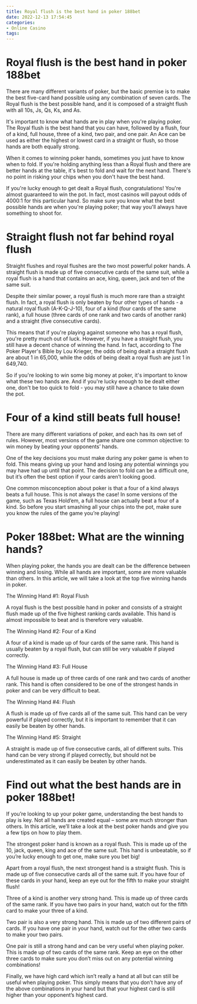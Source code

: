 ```yaml
---
title: Royal flush is the best hand in poker 188bet
date: 2022-12-13 17:54:45
categories:
- Online Casino
tags:
---
```



#  Royal flush is the best hand in poker 188bet

There are many different variants of poker, but the basic premise is to make the best five-card hand possible using any combination of seven cards. The Royal flush is the best possible hand, and it is composed of a straight flush with all 10s, Js, Qs, Ks, and As.

It's important to know what hands are in play when you're playing poker. The Royal flush is the best hand that you can have, followed by a flush, four of a kind, full house, three of a kind, two pair, and one pair. An Ace can be used as either the highest or lowest card in a straight or flush, so those hands are both equally strong.

When it comes to winning poker hands, sometimes you just have to know when to fold. If you're holding anything less than a Royal flush and there are better hands at the table, it's best to fold and wait for the next hand. There's no point in risking your chips when you don't have the best hand.

If you're lucky enough to get dealt a Royal flush, congratulations! You're almost guaranteed to win the pot. In fact, most casinos will payout odds of 4000:1 for this particular hand. So make sure you know what the best possible hands are when you're playing poker; that way you'll always have something to shoot for.

#  Straight flush not far behind royal flush

Straight flushes and royal flushes are the two most powerful poker hands. A straight flush is made up of five consecutive cards of the same suit, while a royal flush is a hand that contains an ace, king, queen, jack and ten of the same suit.

Despite their similar power, a royal flush is much more rare than a straight flush. In fact, a royal flush is only beaten by four other types of hands - a natural royal flush (A-K-Q-J-10), four of a kind (four cards of the same rank), a full house (three cards of one rank and two cards of another rank) and a straight (five consecutive cards).

This means that if you're playing against someone who has a royal flush, you're pretty much out of luck. However, if you have a straight flush, you still have a decent chance of winning the hand. In fact, according to The Poker Player's Bible by Lou Krieger, the odds of being dealt a straight flush are about 1 in 65,000, while the odds of being dealt a royal flush are just 1 in 649,740.

So if you're looking to win some big money at poker, it's important to know what these two hands are. And if you're lucky enough to be dealt either one, don't be too quick to fold - you may still have a chance to take down the pot.

#  Four of a kind still beats full house!

There are many different variations of poker, and each has its own set of rules. However, most versions of the game share one common objective: to win money by beating your opponents’ hands.

One of the key decisions you must make during any poker game is when to fold. This means giving up your hand and losing any potential winnings you may have had up until that point. The decision to fold can be a difficult one, but it’s often the best option if your cards aren’t looking good.

One common misconception about poker is that a four of a kind always beats a full house. This is not always the case! In some versions of the game, such as Texas Hold’em, a full house can actually beat a four of a kind. So before you start smashing all your chips into the pot, make sure you know the rules of the game you’re playing!

#  Poker 188bet: What are the winning hands? 

When playing poker, the hands you are dealt can be the difference between winning and losing. While all hands are important, some are more valuable than others. In this article, we will take a look at the top five winning hands in poker.

The Winning Hand #1: Royal Flush

A royal flush is the best possible hand in poker and consists of a straight flush made up of the five highest ranking cards available. This hand is almost impossible to beat and is therefore very valuable.

The Winning Hand #2: Four of a Kind

A four of a kind is made up of four cards of the same rank. This hand is usually beaten by a royal flush, but can still be very valuable if played correctly.

The Winning Hand #3: Full House

A full house is made up of three cards of one rank and two cards of another rank. This hand is often considered to be one of the strongest hands in poker and can be very difficult to beat.

The Winning Hand #4: Flush

A flush is made up of five cards all of the same suit. This hand can be very powerful if played correctly, but it is important to remember that it can easily be beaten by other hands.

The Winning Hand #5: Straight

A straight is made up of five consecutive cards, all of different suits. This hand can be very strong if played correctly, but should not be underestimated as it can easily be beaten by other hands.

#  Find out what the best hands are in poker 188bet!

If you’re looking to up your poker game, understanding the best hands to play is key. Not all hands are created equal – some are much stronger than others. In this article, we’ll take a look at the best poker hands and give you a few tips on how to play them.

The strongest poker hand is known as a royal flush. This is made up of the 10, jack, queen, king and ace of the same suit. This hand is unbeatable, so if you’re lucky enough to get one, make sure you bet big!

Apart from a royal flush, the next strongest hand is a straight flush. This is made up of five consecutive cards all of the same suit. If you have four of these cards in your hand, keep an eye out for the fifth to make your straight flush!

Three of a kind is another very strong hand. This is made up of three cards of the same rank. If you have two pairs in your hand, watch out for the fifth card to make your three of a kind.

Two pair is also a very strong hand. This is made up of two different pairs of cards. If you have one pair in your hand, watch out for the other two cards to make your two pairs.

One pair is still a strong hand and can be very useful when playing poker. This is made up of two cards of the same rank. Keep an eye on the other three cards to make sure you don’t miss out on any potential winning combinations!

Finally, we have high card which isn’t really a hand at all but can still be useful when playing poker. This simply means that you don’t have any of the above combinations in your hand but that your highest card is still higher than your opponent’s highest card.